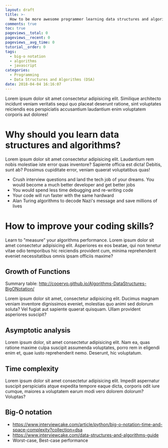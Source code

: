 ```yaml
---
layout: draft
title: >-
  How to be more awesome programmer learning data structures and algorithms
comments: true
toc: true
pageviews__total: 0
pageviews__recent: 0
pageviews__avg_time: 0
tutorial__order: 0
tags:
  - big-o notation
  - algorithms
  - javascript
categories:
  - Programming
  - Data Structures and Algorithms (DSA)
date: 2018-04-04 16:16:07
---
```


Lorem ipsum dolor sit amet consectetur adipisicing elit. Similique architecto incidunt veniam veritatis sequi quo placeat deserunt ratione, sint voluptates reiciendis eos perspiciatis accusantium laudantium enim voluptatem corporis aut dolores!

# Why should you learn data structures and algorithms?

Lorem ipsum dolor sit amet consectetur adipisicing elit. Laudantium rem nobis molestiae iste error quas inventore? Sapiente officia est dicta! Debitis, sunt ab? Possimus cupiditate error, veniam quaerat voluptatibus quas!

* Crush interview questions and land the tech job of your dreams. You would become a much better developer and get better jobs
* You would spend less time debugging and re-writing code
* Your code will run faster with the same hardward
* Alan Turing algorithms to decode Nazi's message and save millions of lives

# How to improve your coding skills?

Learn to "measure" your algorithms performance. Lorem ipsum dolor sit amet consectetur adipisicing elit. Asperiores ex eos beatae, qui non tenetur vitae odio temporibus hic reiciendis provident cum, minima reprehenderit eveniet necessitatibus omnis ipsam officiis maxime?

## Growth of Functions
  Summary table: http://cooervo.github.io/Algorithms-DataStructures-BigONotation/

  Lorem ipsum dolor sit amet, consectetur adipisicing elit. Ducimus magnam veniam inventore dignissimos eveniet, molestias quo animi sed dolorum soluta? Vel fugiat aut sapiente quaerat quisquam. Ullam provident asperiores suscipit?

##  Asymptotic analysis

Lorem ipsum dolor, sit amet consectetur adipisicing elit. Nam ea, quas ratione maxime culpa suscipit assumenda voluptates, porro rem in eligendi enim et, quae iusto reprehenderit nemo. Deserunt, hic voluptatum.

## Time complexity

Lorem ipsum dolor sit amet consectetur adipisicing elit. Impedit aspernatur suscipit perspiciatis atque expedita tempore eaque dicta, corporis odit iure cumque, maiores a voluptatem earum modi vero dolorem dolorum? Voluptas?

## Big-O notation
  * https://www.interviewcake.com/article/python/big-o-notation-time-and-space-complexity?collection=dsa
  * https://www.interviewcake.com/data-structures-and-algorithms-guide
  * Worst-case, Best-case performance